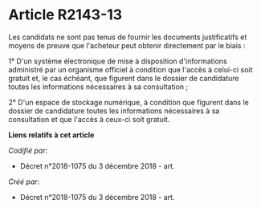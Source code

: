 # Article R2143-13

Les candidats ne sont pas tenus de fournir les documents justificatifs et moyens de preuve que l'acheteur peut obtenir
directement par le biais :

1° D'un système électronique de mise à disposition d'informations administré par un organisme officiel à condition que
l'accès à celui-ci soit gratuit et, le cas échéant, que figurent dans le dossier de candidature toutes les informations
nécessaires à sa consultation ;

2° D'un espace de stockage numérique, à condition que figurent dans le dossier de candidature toutes les informations
nécessaires à sa consultation et que l'accès à ceux-ci soit gratuit.

**Liens relatifs à cet article**

_Codifié par_:

  - Décret n°2018-1075 du 3 décembre 2018 - art.

_Créé par_:

  - Décret n°2018-1075 du 3 décembre 2018 - art.
